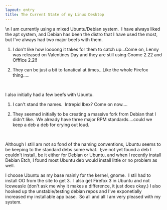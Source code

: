 ```yaml
---
layout: entry
title: The Current State of my Linux Desktop
---
```


\n    I am currently using a mixed Ubuntu/Debian system.  I have always liked the apt system, and Debian has been the distro that I have used the most, but I've always had two major beefs with them. 

1) I don't like how loooong it takes for them to catch up...Come on, Lenny was released on Valentines Day and they are still using Gnome 2.22 and Offfice 2.2!!  

2) They can be just a bit to fanatical at times...Like the whole Firefox thing.....

 

I also initially had a few beefs with Ubuntu.

1) I can't stand the names.  Intrepid Ibex? Come on now....

2) They seemed initially to be creating a massive fork from Debian that I didn't like.  We already have three major RPM standards....could we keep a deb a deb for crying out loud.

 

Although I still am not so fond of the naming conventions, Ubuntu seems to be keeping to the standard debs some what.  I;ve not yet found a deb I couldn't install, be it either for Debian or Ubuntu, and when I recently install Debian Etch, I found most Ubuntu deb would install little or no problem as well.

I choose Ubuntu as my base mainly for the kernel, gnome.  I stil had to install OO from the site to get 3.  I also get Firefox 3 in Ubuntu and not Iceweasle (don't ask me why it makes a difference, it just does okay.) I also hooked up the unstable/testing debian repos and I've exponetially increased my installable app base.  So all and all I am very pleased with my system.
  
